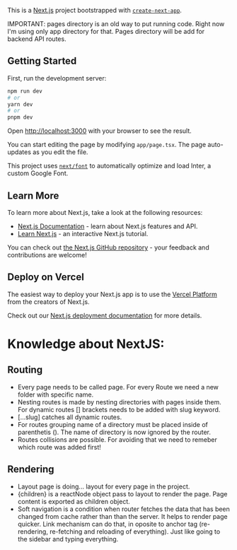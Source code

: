 This is a [Next.js](https://nextjs.org/) project bootstrapped with [`create-next-app`](https://github.com/vercel/next.js/tree/canary/packages/create-next-app).

IMPORTANT: pages directory is an old way to put running code. Right now I'm using only app directory for that. Pages directory will be add for  backend API routes.


## Getting Started

First, run the development server:

```bash
npm run dev
# or
yarn dev
# or
pnpm dev
```

Open [http://localhost:3000](http://localhost:3000) with your browser to see the result.

You can start editing the page by modifying `app/page.tsx`. The page auto-updates as you edit the file.

This project uses [`next/font`](https://nextjs.org/docs/basic-features/font-optimization) to automatically optimize and load Inter, a custom Google Font.

## Learn More

To learn more about Next.js, take a look at the following resources:

- [Next.js Documentation](https://nextjs.org/docs) - learn about Next.js features and API.
- [Learn Next.js](https://nextjs.org/learn) - an interactive Next.js tutorial.

You can check out [the Next.js GitHub repository](https://github.com/vercel/next.js/) - your feedback and contributions are welcome!

## Deploy on Vercel

The easiest way to deploy your Next.js app is to use the [Vercel Platform](https://vercel.com/new?utm_medium=default-template&filter=next.js&utm_source=create-next-app&utm_campaign=create-next-app-readme) from the creators of Next.js.

Check out our [Next.js deployment documentation](https://nextjs.org/docs/deployment) for more details.

# Knowledge about NextJS:
## Routing
- Every page needs to be called page. For every Route we need a new folder with specific name.
- Nesting routes is made by nesting directories with pages inside them. For dynamic routes [] brackets needs to be added with slug keyword. 
- [...slug] catches all dynamic routes. 
- For routes grouping name of a directory must be placed inside of parenthetis (). The name of directory is now ignored by the router.
- Routes collisions are possible. For avoiding that we need to remeber which route was added first!
## Rendering
- Layout page is doing... layout for every page in the project.
- {children} is a reactNode object pass to layout to render the page. Page content is exported as children object.
- Soft navigation is a condition when router fetches the data that has been changed from cache rather than than the server. It helps to render page quicker. Link mechanism can do that, in oposite to anchor tag (re-rendering, re-fetching and reloading of everything). Just like going to the sidebar and typing everything.